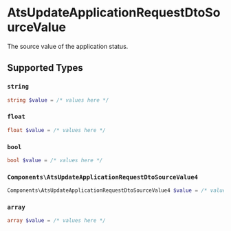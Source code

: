 # AtsUpdateApplicationRequestDtoSourceValue

The source value of the application status.


## Supported Types

### `string`

```php
string $value = /* values here */
```

### `float`

```php
float $value = /* values here */
```

### `bool`

```php
bool $value = /* values here */
```

### `Components\AtsUpdateApplicationRequestDtoSourceValue4`

```php
Components\AtsUpdateApplicationRequestDtoSourceValue4 $value = /* values here */
```

### `array`

```php
array $value = /* values here */
```

